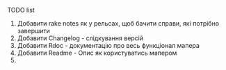 TODO list

1. Добавити rake notes як у рельсах, щоб бачити справи, які потрібно завершити
2. Добавити Changelog - слідкування версій
3. Добавити Rdoc - документацію про весь функціонал мапера
4. Добавити Readme - Опис як користуватись мапером
5. 
